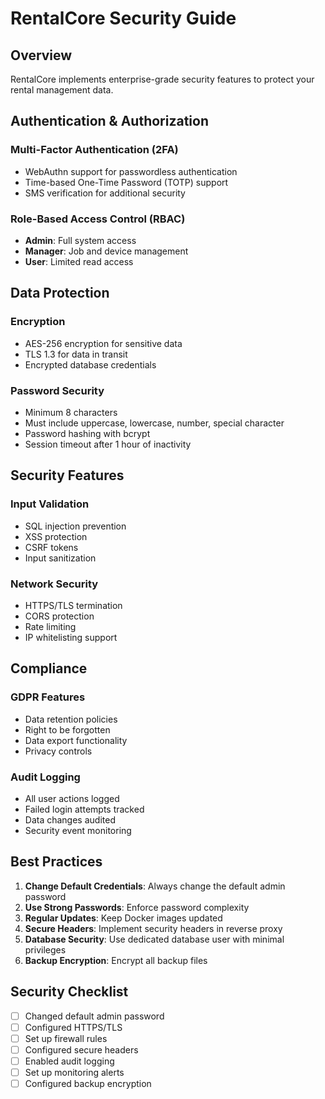 # RentalCore Security Guide

## Overview
RentalCore implements enterprise-grade security features to protect your rental management data.

## Authentication & Authorization

### Multi-Factor Authentication (2FA)
- WebAuthn support for passwordless authentication
- Time-based One-Time Password (TOTP) support
- SMS verification for additional security

### Role-Based Access Control (RBAC)
- **Admin**: Full system access
- **Manager**: Job and device management
- **User**: Limited read access

## Data Protection

### Encryption
- AES-256 encryption for sensitive data
- TLS 1.3 for data in transit
- Encrypted database credentials

### Password Security
- Minimum 8 characters
- Must include uppercase, lowercase, number, special character
- Password hashing with bcrypt
- Session timeout after 1 hour of inactivity

## Security Features

### Input Validation
- SQL injection prevention
- XSS protection
- CSRF tokens
- Input sanitization

### Network Security
- HTTPS/TLS termination
- CORS protection
- Rate limiting
- IP whitelisting support

## Compliance

### GDPR Features
- Data retention policies
- Right to be forgotten
- Data export functionality
- Privacy controls

### Audit Logging
- All user actions logged
- Failed login attempts tracked
- Data changes audited
- Security event monitoring

## Best Practices

1. **Change Default Credentials**: Always change the default admin password
2. **Use Strong Passwords**: Enforce password complexity
3. **Regular Updates**: Keep Docker images updated
4. **Secure Headers**: Implement security headers in reverse proxy
5. **Database Security**: Use dedicated database user with minimal privileges
6. **Backup Encryption**: Encrypt all backup files

## Security Checklist

- [ ] Changed default admin password
- [ ] Configured HTTPS/TLS
- [ ] Set up firewall rules
- [ ] Configured secure headers
- [ ] Enabled audit logging
- [ ] Set up monitoring alerts
- [ ] Configured backup encryption
